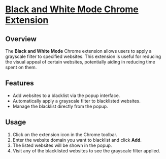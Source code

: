 # [Black and White Mode Chrome Extension](https://chromewebstore.google.com/detail/grayscale-focus-enhance-y/cmpnnbccbeohdicpbmhgbclkckepdckc)

## Overview
The **Black and White Mode** Chrome extension allows users to apply a grayscale filter to specified websites. This extension is useful for reducing the visual appeal of certain websites, potentially aiding in reducing time spent on them.

## Features
- Add websites to a blacklist via the popup interface.
- Automatically apply a grayscale filter to blacklisted websites.
- Manage the blacklist directly from the popup.

## Usage
1. Click on the extension icon in the Chrome toolbar.
2. Enter the website domain you want to blacklist and click **Add**.
3. The listed websites will be shown in the popup.
4. Visit any of the blacklisted websites to see the grayscale filter applied.
